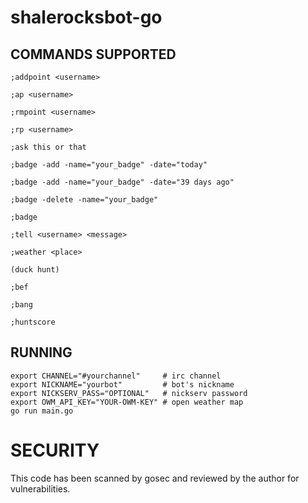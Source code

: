 # shalerocksbot-go

## COMMANDS SUPPORTED

```
;addpoint <username>

;ap <username>

;rmpoint <username>

;rp <username>

;ask this or that

;badge -add -name="your_badge" -date="today"

;badge -add -name="your_badge" -date="39 days ago"

;badge -delete -name="your_badge"

;badge

;tell <username> <message>

;weather <place>

(duck hunt)

;bef

;bang

;huntscore
```

## RUNNING
```
export CHANNEL="#yourchannel"     # irc channel
export NICKNAME="yourbot"         # bot's nickname
export NICKSERV_PASS="OPTIONAL"   # nickserv password
export OWM_API_KEY="YOUR-OWM-KEY" # open weather map
go run main.go
```

# SECURITY

This code has been scanned by gosec and reviewed by the author for vulnerabilities.

